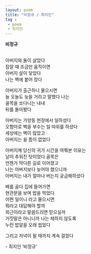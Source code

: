 ```yaml
---
layout: poem
title: "비정규 / 최지인"
tag :
 - poem
 - 최지인
---
```



**비정규**   
<br>

아버지와 둘이 살았다  
잠잘 때 조금만 움직이면  
아버지 살이 닿았다  
나는 벽에 붙어 잤다  

아버지가 출근하니 물으시면  
늘 오늘도 늦을 거라고 말했다 나는  
골목을 쏘다니는 내내  
뒤를 돌아봤다  

아버지는 가양동 현장에서 일하셨다  
오함마로 벽을 부수는 일 따위를 하셨다  
세상에는 벽이 많았고  
아버지는 쉴 틈이 없었다  

아버지께 당신의 귀가 시간을 여쭤본 이유는  
날이 추워진 탓이었다 골목은  
언젠가 막다른 길로 이어졌고  
나는 아버지보다 늦어야 했으니까  
아버지는 내가 얼마나 버는지 궁금해하셨다  

배를 곯다 집에 들어가면  
현관문을 보며 밥을 먹었다  
어쩐 일이니 라고 물으시면  
뭐라고 대답해야 할까  
외근이라고 말씀드리면 믿으실까  
거짓말은 아니니까 나는 체하지 않도록  
누런 밥알을 오래 씹었다  

그리고 저녁이 될 때까지 계속 걸었다  

\- 최지인 ‘비정규’  

